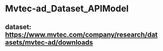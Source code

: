 # Mvtec-ad_Dataset_APIModel

## dataset: https://www.mvtec.com/company/research/datasets/mvtec-ad/downloads
